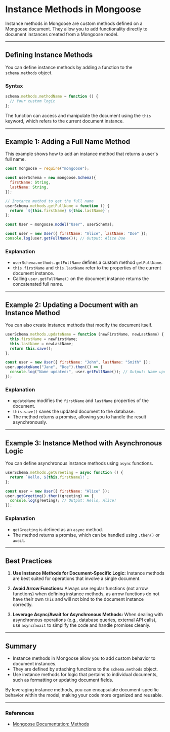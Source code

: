 # Instance Methods in Mongoose

Instance methods in Mongoose are custom methods defined on a Mongoose document. They allow you to add functionality directly to document instances created from a Mongoose model.

---

## Defining Instance Methods

You can define instance methods by adding a function to the `schema.methods` object.

### Syntax

```javascript
schema.methods.methodName = function () {
  // Your custom logic
};
```

The function can access and manipulate the document using the `this` keyword, which refers to the current document instance.

---

## Example 1: Adding a Full Name Method

This example shows how to add an instance method that returns a user's full name.

```javascript
const mongoose = require("mongoose");

const userSchema = new mongoose.Schema({
  firstName: String,
  lastName: String,
});

// Instance method to get the full name
userSchema.methods.getFullName = function () {
  return `${this.firstName} ${this.lastName}`;
};

const User = mongoose.model("User", userSchema);

const user = new User({ firstName: "Alice", lastName: "Doe" });
console.log(user.getFullName()); // Output: Alice Doe
```

### Explanation

- `userSchema.methods.getFullName` defines a custom method `getFullName`.
- `this.firstName` and `this.lastName` refer to the properties of the current document instance.
- Calling `user.getFullName()` on the document instance returns the concatenated full name.

---

## Example 2: Updating a Document with an Instance Method

You can also create instance methods that modify the document itself.

```javascript
userSchema.methods.updateName = function (newFirstName, newLastName) {
  this.firstName = newFirstName;
  this.lastName = newLastName;
  return this.save();
};

const user = new User({ firstName: "John", lastName: "Smith" });
user.updateName("Jane", "Doe").then(() => {
  console.log("Name updated:", user.getFullName()); // Output: Name updated: Jane Doe
});
```

### Explanation

- `updateName` modifies the `firstName` and `lastName` properties of the document.
- `this.save()` saves the updated document to the database.
- The method returns a promise, allowing you to handle the result asynchronously.

---

## Example 3: Instance Method with Asynchronous Logic

You can define asynchronous instance methods using `async` functions.

```javascript
userSchema.methods.getGreeting = async function () {
  return `Hello, ${this.firstName}!`;
};

const user = new User({ firstName: "Alice" });
user.getGreeting().then((greeting) => {
  console.log(greeting); // Output: Hello, Alice!
});
```

### Explanation

- `getGreeting` is defined as an `async` method.
- The method returns a promise, which can be handled using `.then()` or `await`.

---

## Best Practices

1. **Use Instance Methods for Document-Specific Logic:**
   Instance methods are best suited for operations that involve a single document.

2. **Avoid Arrow Functions:**
   Always use regular functions (not arrow functions) when defining instance methods, as arrow functions do not have their own `this` and will not bind to the document instance correctly.

3. **Leverage Async/Await for Asynchronous Methods:**
   When dealing with asynchronous operations (e.g., database queries, external API calls), use `async`/`await` to simplify the code and handle promises cleanly.

---

## Summary

- Instance methods in Mongoose allow you to add custom behavior to document instances.
- They are defined by attaching functions to the `schema.methods` object.
- Use instance methods for logic that pertains to individual documents, such as formatting or updating document fields.

By leveraging instance methods, you can encapsulate document-specific behavior within the model, making your code more organized and reusable.

---

### References

- [Mongoose Documentation: Methods](https://mongoosejs.com/docs/guide.html#methods)
